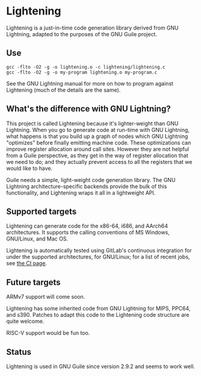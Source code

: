 # Lightening

Lightening is a just-in-time code generation library derived from GNU
Lightning, adapted to the purposes of the GNU Guile project.

## Use

```
gcc -flto -O2 -g -o lightening.o -c lightening/lightening.c
gcc -flto -O2 -g -o my-program lightening.o my-program.c
```

See the GNU Lightning manual for more on how to program against
Lightening (much of the details are the same).

## What's the difference with GNU Lightning?

This project is called Lightening because it's lighter-weight than GNU
Lightning.  When you go to generate code at run-time with GNU Lightning,
what happens is that you build up a graph of nodes which GNU Lightning
"optimizes" before finally emitting machine code.  These optimizations
can improve register allocation around call sites.  However they are not
helpful from a Guile perspective, as they get in the way of register
allocation that we need to do; and they actually prevent access to all
the registers that we would like to have.

Guile needs a simple, light-weight code generation library.  The GNU
Lightning architecture-specific backends provide the bulk of this
functionality, and Lightening wraps it all in a lightweight API.

## Supported targets

Lightening can generate code for the x86-64, i686, and AArch64
architectures.  It supports the calling conventions of MS Windows,
GNU/Linux, and Mac OS.

Lightening is automatically tested using GitLab's continuous integration
for under the supported architectures, for GNU/Linux; for a list of
recent jobs, see [the CI
page](https://gitlab.com/wingo/lightening/-/jobs).

## Future targets

ARMv7 support will come soon.

Lightening has some inherited code from GNU Lightning for MIPS, PPC64,
and s390.  Patches to adapt this code to the Lightening code structure
are quite welcome.

RISC-V support would be fun too.

## Status

Lightening is used in GNU Guile since version 2.9.2 and seems to work
well.
